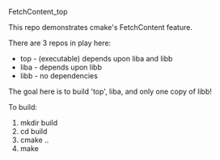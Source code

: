 FetchContent_top

This repo demonstrates cmake's FetchContent feature.

There are 3 repos in play here:
* top - (executable) depends upon liba and libb
* liba - depends upon libb
* libb - no dependencies

The goal here is to build 'top', liba, and only one copy of libb!


To build:
1. mkdir build
2. cd build
3. cmake ..
4. make

